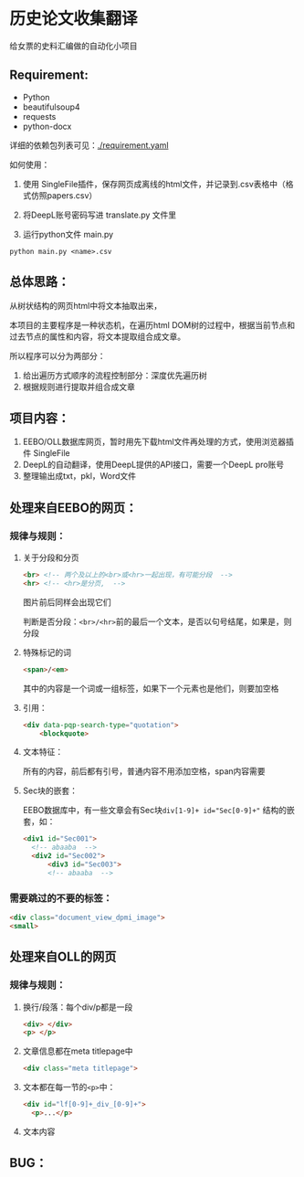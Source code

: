 # 历史论文收集翻译

给女票的史料汇编做的自动化小项目

## Requirement:

- Python
- beautifulsoup4
- requests
- python-docx

详细的依赖包列表可见：[./requirement.yaml](./requirement.yaml)

如何使用：

1. 使用 SingleFile插件，保存网页成离线的html文件，并记录到.csv表格中（格式仿照papers.csv）

2.  将DeepL账号密码写进 translate.py 文件里

3. 运行python文件 main.py

```shell
python main.py <name>.csv
```

## 总体思路：

从树状结构的网页html中将文本抽取出来，

本项目的主要程序是一种状态机，在遍历html DOM树的过程中，根据当前节点和过去节点的属性和内容，将文本提取组合成文章。

所以程序可以分为两部分：

1. 给出遍历方式顺序的流程控制部分：深度优先遍历树
2. 根据规则进行提取并组合成文章

## 项目内容：

1. EEBO/OLL数据库网页，暂时用先下载html文件再处理的方式，使用浏览器插件 SingleFile
2. DeepL的自动翻译，使用DeepL提供的API接口，需要一个DeepL pro账号
3. 整理输出成txt，pkl，Word文件

## 处理来自EEBO的网页：

### 规律与规则：

1. 关于分段和分页
   
   ```html
   <br> <!-- 两个及以上的<br>或<hr>一起出现，有可能分段  -->
   <hr> <!-- <hr>是分页,  -->
   ```
   
   图片前后同样会出现它们
   
   判断是否分段：`<br>/<hr>`前的最后一个文本，是否以句号结尾，如果是，则分段

2. 特殊标记的词
   
   ```html
   <span>/<em>
   ```
   
   其中的内容是一个词或一组标签，如果下一个元素也是他们，则要加空格

3. 引用：
   
   ```html
   <div data-pqp-search-type="quotation">
       <blockquote>
   ```

4. 文本特征：
   
   所有的内容，前后都有引号，普通内容不用添加空格，span内容需要

5. Sec块的嵌套：
   
   EEBO数据库中，有一些文章会有Sec块`div[1-9]+ id="Sec[0-9]+"` 结构的嵌套，如：
   
   ```html
   <div1 id="Sec001">
     <!-- abaaba  -->
     <div2 id="Sec002">
         <div3 id="Sec003">
         <!-- abaaba  -->
   ```

### 需要跳过的不要的标签：

```html
<div class="document_view_dpmi_image">
<small>
```

## 处理来自OLL的网页

### 规律与规则：

1. 换行/段落：每个div/p都是一段
   
   ```html
   <div> </div>
   <p> </p>
   ```

2. 文章信息都在meta titlepage中
   
   ```html
   <div class="meta titlepage">
   ```

3. 文本都在每一节的`<p>`中：
   
   ```html
   <div id="lf[0-9]+_div_[0-9]+">
     <p>...</p>
   ```

4. 文本内容

## BUG：
